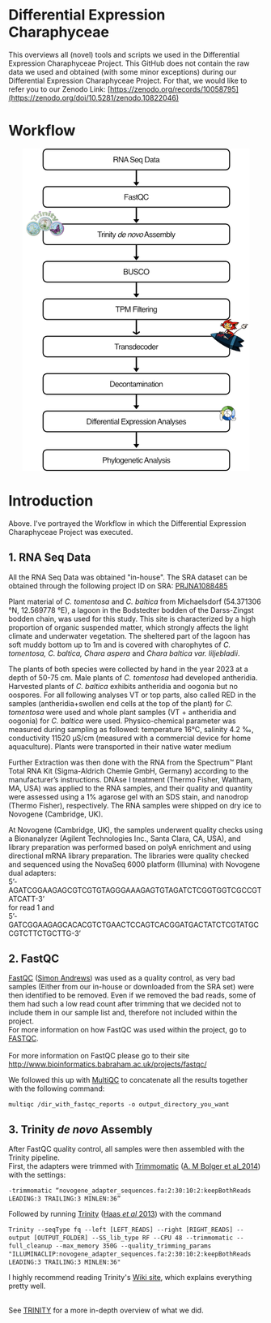 # Differential Expression Charaphyceae
This overviews all (novel) tools and scripts we used in the Differential Expression Charaphyceae Project.
This GitHub does not contain the raw data we used and obtained (with some minor exceptions) during our Differential Expression Charaphyceae Project. For that, we would like to refer you to our Zenodo Link: [https://zenodo.org/records/10058795](https://zenodo.org/doi/10.5281/zenodo.10822046)


# Workflow
<p align="center"> <img src="https://github.com/mjbieren/Differential_Expression_Charaphyceae/blob/main/Sources/Images/Chara_FlowChart_450_1x.png" /></p>

# Introduction
Above. I've portrayed the Workflow in which the Differential Expression Charaphyceae Project was executed.

## 1. RNA Seq Data
All the RNA Seq Data was obtained "in-house". The SRA dataset can be obtained through the following project ID on SRA: [PRJNA1088485](https://www.ncbi.nlm.nih.gov/bioproject/PRJNA1088485)

Plant material of _C. tomentosa_ and _C. baltica_ from Michaelsdorf (54.371306 °N, 12.569778 °E), a lagoon in the Bodstedter bodden of the Darss-Zingst bodden chain, was used for this study. This site is characterized by a high proportion of organic suspended matter, which strongly affects the light climate and underwater vegetation. The sheltered part of the lagoon has soft muddy bottom up to 1m and is covered with charophytes of _C. tomentosa, C. baltica, Chara aspera_ and _Chara baltica var. liljebladii_.

The plants of both species were collected by hand in the year 2023 at a depth of 50-75 cm. Male plants of _C. tomentosa_ had developed antheridia. Harvested plants of _C. baltica_ exhibits antheridia and oogonia but no oospores. For all following analyses VT or top parts, also called RED in the samples (antheridia+swollen end cells at the top of the plant) for _C. tomentosa_ were used and whole plant samples (VT + antheridia and oogonia) for _C. baltica_ were used. Physico-chemical parameter was measured during sampling as followed: temperature 16°C, salinity 4.2 ‰, conductivity 11520 μS/cm (measured with a commercial device for home aquaculture). Plants were transported in their native water medium

Further Extraction was then done with the RNA from the Spectrum™ Plant Total RNA Kit (Sigma-Aldrich Chemie GmbH, Germany) according to the manufacturer’s instructions. DNAse I treatment (Thermo Fisher, Waltham, MA, USA) was applied to the RNA samples, and their quality and quantity were assessed using a 1% agarose gel with an SDS stain, and nanodrop (Thermo Fisher), respectively. The RNA samples were shipped on dry ice to Novogene (Cambridge, UK).

At Novogene (Cambridge, UK), the samples underwent quality checks using a Bionanalyzer (Agilent Technologies Inc., Santa Clara, CA, USA), and library preparation was performed based on polyA enrichment and using directional mRNA library preparation. The libraries were quality checked and sequenced using the NovaSeq 6000 platform (Illumina) with Novogene dual adapters: <br/>5’- AGATCGGAAGAGCGTCGTGTAGGGAAAGAGTGTAGATCTCGGTGGTCGCCGTATCATT-3’ <br/>for read 1 and <br/>5’- GATCGGAAGAGCACACGTCTGAACTCCAGTCACGGATGACTATCTCGTATGCCGTCTTCTGCTTG-3’

## 2. FastQC
[FastQC](https://github.com/s-andrews/FastQC) ([Simon Andrews](https://www.bioinformatics.babraham.ac.uk/projects/fastqc/)) was used as a quality control, as very bad samples (Either from our in-house or downloaded from the SRA set) were then identified to be removed. Even if we removed the bad reads, some of them had such a low read count after trimming that we decided not to include them in our sample list and, therefore not included within the project. <br/>For more information on how FastQC was used within the project, go to [FASTQC](Scripts/01_FastQC).</br></br> For more information on FastQC please go to their site http://www.bioinformatics.babraham.ac.uk/projects/fastqc/

We followed this up with [MultiQC](https://multiqc.info/) to concatenate all the results together with the following command:
```
multiqc /dir_with_fastqc_reports -o output_directory_you_want
```


## 3. Trinity *de novo* Assembly
After FastQC quality control, all samples were then assembled with the Trinity pipeline. <br/>First, the adapters were trimmed with [Trimmomatic](https://github.com/usadellab/Trimmomatic) ([A. M Bolger et al_2014](https://academic.oup.com/bioinformatics/article/30/15/2114/2390096)) with the settings:
```
-trimmomatic “novogene_adapter_sequences.fa:2:30:10:2:keepBothReads LEADING:3 TRAILING:3 MINLEN:36”
```

Followed by running [Trinity](https://github.com/trinityrnaseq/trinityrnaseq) ([Haas *et al* 2013](https://www.nature.com/articles/nprot.2013.084)) with the command 
```
Trinity --seqType fq --left [LEFT_READS] --right [RIGHT_READS] --output [OUTPUT_FOLDER] --SS_lib_type RF --CPU 48 --trimmomatic --full_cleanup --max_memory 350G --quality_trimming_params  "ILLUMINACLIP:novogene_adapter_sequences.fa:2:30:10:2:keepBothReads LEADING:3 TRAILING:3 MINLEN:36"
```
I highly recommend reading Trinity's [Wiki site](https://github.com/trinityrnaseq/trinityrnaseq/wiki), which explains everything pretty well.<br/><br/>

See [TRINITY](Scripts/02_Trinity) for a more in-depth overview of what we did.
